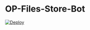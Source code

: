 # OP-Files-Store-Bot


[![Deploy](https://www.herokucdn.com/deploy/button.svg)](https://heroku.com/deploy?template=https://github.com/soulxmusicbot/OP-Files-Store-Bot)
